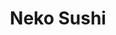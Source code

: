 ---
layout: place
title: "Neko Sushi"
permalink: /oregon/grants-pass/neko-sushi.html
stateAbbr: OR
stateName: Oregon
cityName: Grants Pass
place_id: ChIJYZzGCUJ7xVQR64HH5jnWmr8
photos:
  - name: >-
      places/ChIJYZzGCUJ7xVQR64HH5jnWmr8/photos/AeeoHcKaN80ErOQTUvtC9NXqiqafhD7v1s2SGRVGTkwGeL79g20r6kFYKu6VtUX8vDKMLa0kuPy1YKUciqF4rzoNZOOcWfNodUuYFdzLssfRB2K1hfju8tVMNK6EMPsh_aDMnDGbNKZ1x10tpdLcV0TG0srGHyxOA76u-JYpmPRW7nq3Jm4lc0Zfhhct1fqRq6TRN5kf38f4roxqI6iPRcHMnIGanv7NYPZgvrC0WOZW-I-zW3k4IsVMIWmgtf2qDeTe3ZtcX6BUD4mmOEbpQ2x0xNHJ6lsrKIvOiKqW8M6w6vGLXHRlcRKxVqWdeUrE6M5-E6t28Kb-XCgK77uxuR40awhDNqqcmlV86I7vbbvzQ2_3d6t275GwDjF0YuS4L1ODrvJEDDAQS7cxvR25EzapOYikMNzkp4A_fImFLdXAX-s
    widthPx: 4624
    heightPx: 2604
    authorAttributions:
      - displayName: Amariah Skye
        uri: https://maps.google.com/maps/contrib/100467610537779451772
        photoUri: >-
          https://lh3.googleusercontent.com/a/ACg8ocL1v9ZXBAJspnPvVn-eHawSA74O-0q03qkAWVqmLxkFdG9JeA=s100-p-k-no-mo
    flagContentUri: >-
      https://www.google.com/local/imagery/report/?cb_client=maps_api_places.places_api&image_key=!1e10!2sCIHM0ogKEICAgICRgPjcOg&hl=en-US
    googleMapsUri: >-
      https://www.google.com/maps/place//data=!3m4!1e2!3m2!1sCIHM0ogKEICAgICRgPjcOg!2e10!4m2!3m1!1s0x54c57b4209c69c61:0xbf9ad639e6c781eb
  - name: >-
      places/ChIJYZzGCUJ7xVQR64HH5jnWmr8/photos/AeeoHcJ6cT7yN7r4S2RgVybTi7wH6kiM0TUdmlrFtI2PubNLK8PF_q9mRgEgPQzr5YzFL8-OwL361bHXCR5UT9bY4cxoLyewVvCcVmlH5xaVQMemPhyjqTv8e8fWGsu22CNrHGAXweNiZ2wX3jMeI1SlOmQTxAiVKJDb7NymQr5pIdjXF1T4TzvxqGrH6iExusiV1uBrEahYvx7an5wpKeHGLsjViRuTX28HGCJ9Kqnnt7oB5B4QvgleUKCgLvSImOkufs9XD7lHH36kbvFNlCZBzoG2pWngGX7MJMiwHVJx3lj3E-9VErlSzW76Qx-tUzUrR1s_XROWh5i5ayHi1HjBlrcXogv5gGd8jiwq50jO6aEsOkH4TPWpzL02MFpsg-uCVB956hjmdsPqz3Fpx05HK_ABmV4Mf-K_mz0BLvxDjCNlGKI
    widthPx: 3614
    heightPx: 4800
    authorAttributions:
      - displayName: Carlos Garcia
        uri: https://maps.google.com/maps/contrib/115831500621964076513
        photoUri: >-
          https://lh3.googleusercontent.com/a-/ALV-UjUV0BsqBrsC3wjO-Y-_oB7dPDjEbOfVPcf_uExUhmc0qrLOy3qdHA=s100-p-k-no-mo
    flagContentUri: >-
      https://www.google.com/local/imagery/report/?cb_client=maps_api_places.places_api&image_key=!1e10!2sCIHM0ogKEICAgMCw0cOH9gE&hl=en-US
    googleMapsUri: >-
      https://www.google.com/maps/place//data=!3m4!1e2!3m2!1sCIHM0ogKEICAgMCw0cOH9gE!2e10!4m2!3m1!1s0x54c57b4209c69c61:0xbf9ad639e6c781eb
  - name: >-
      places/ChIJYZzGCUJ7xVQR64HH5jnWmr8/photos/AeeoHcJe7MGPjpPn131t3uRDMPzJikNOSQLV40CrOsvBS7GNKYHRonnSRSoKrd1A2AeOiMmA2BHI0if89JbGB7JgGmdJLrnnwvhDcRpvwOjY4iaCrlQ79F0GNrK4aGYIYcpCrkmYkUsABF_uIeqkqrkUgyWKFt4wYsOrWxU2gf9TSXshnByYmwiSHxURMvTtxurOaSX91Qr5XPL1uYNng2iht9xEL_a5N4-llflmCP6Kgxiskv4RooniM8MLDOfioltuXsTd5CtBSIRQeJqcJc8Xzs7_S6E4zr-4aum89rrNM7T_RQ-re3ebK4vi6XBi-Zt__q5tadvh0Wi694NY0647mcUqEpMSTFn861te8PjjmMrWe-XMaKVcH0UjpoIQHLye9X0B9K3QldEYJ_ID9ToeIruQjQrEtDIwpNt83a5jZXGBpOql
    widthPx: 4000
    heightPx: 3000
    authorAttributions:
      - displayName: Tera X
        uri: https://maps.google.com/maps/contrib/107224696969390329531
        photoUri: >-
          https://lh3.googleusercontent.com/a-/ALV-UjXq06_KF9BQG-bIeyCr59-C7H-B1TX-_F-MrQd9H_JLPKA8QUHIzA=s100-p-k-no-mo
    flagContentUri: >-
      https://www.google.com/local/imagery/report/?cb_client=maps_api_places.places_api&image_key=!1e10!2sCIHM0ogKEICAgIDLs9HT0QE&hl=en-US
    googleMapsUri: >-
      https://www.google.com/maps/place//data=!3m4!1e2!3m2!1sCIHM0ogKEICAgIDLs9HT0QE!2e10!4m2!3m1!1s0x54c57b4209c69c61:0xbf9ad639e6c781eb
  - name: >-
      places/ChIJYZzGCUJ7xVQR64HH5jnWmr8/photos/AeeoHcLDF_4VGHPs3-_pyaCjZu014BerT6xZqOMbEOywYgnmERFESnVUjzYuTp0Jdckpk-NbIkJ8hB9jR6UmzftJNlQ-0pwbxvfpB3Ml359iR04vMUtOXrLlVBeM5iZE7qzvdZt6qDgP7FdG1EmUntCiHh9n9CxgL09_Pg-274a4u7jxf0MYcZAKeoFOnLnNp8EEFqFm36Ec5GP2FQyT4Q6lis2vgPWV0xats-EB-OV_i0dWi_4InyTc1lETu0btTX7ZY2D_UkGrgSgA6G7bB_U1oaW05yoB_1cPLS8tximrF7aXbehf-TtB09cAssAQb2-JIZGg3NVnrnxpyijwjZ9YumAxIAC5u5csNJNuEq1emil2Q1TGkDGyovNzRXnxqSNTDG5SmWkhyvEmi82yrMKl5P1CLzXHQjiwGEZXhtt7eEaDWjtl
    widthPx: 3000
    heightPx: 4000
    authorAttributions:
      - displayName: Yael Watson
        uri: https://maps.google.com/maps/contrib/115286136410830287655
        photoUri: >-
          https://lh3.googleusercontent.com/a-/ALV-UjU1UhMhMPJoJvyl8ZQ2k9PVaDIAWy5EX0YsV0YRFIDSrs5xmHBuog=s100-p-k-no-mo
    flagContentUri: >-
      https://www.google.com/local/imagery/report/?cb_client=maps_api_places.places_api&image_key=!1e10!2sCIHM0ogKEICAgICHv7fj0gE&hl=en-US
    googleMapsUri: >-
      https://www.google.com/maps/place//data=!3m4!1e2!3m2!1sCIHM0ogKEICAgICHv7fj0gE!2e10!4m2!3m1!1s0x54c57b4209c69c61:0xbf9ad639e6c781eb
  - name: >-
      places/ChIJYZzGCUJ7xVQR64HH5jnWmr8/photos/AeeoHcKM7-uPfPgXSaJPfQ8el7ZR3LCo_WnoW8Z18RUh0JrUXN5gDA2l-BL-oKXlpBLeZkCMKf69DHUzvbF-TZO-cJGJrUg9KQyEaaaM0tESyI4xUUczafWZb5oRzVPqLSmSaiUijPexoLNcuzc85__wqT5fPNh_NMuHm8_wEPwwfXE7vvH7CJvZtJOtddP-5sopDd2gzaE0I3lpBjQ-WVv6uf7DkERc47GG80MfTHaIO0LtLheIbaj_6t1KXdoeeQ__T_j4TqbfoJqKeXpBHMLuJqF9kJ0tzPZ9fyWN3XKkAQMIyylJakahOqG_VBuH8WbLs9s7qLfrrLSeyGJ9kjbqYUxOBOZPf2trMrOp1zd0r_ucZxwWojzI-5nRwSDkNyVb5184g68xUcp1OfwtAziawpSaqq-6p0ctMpZ9KQ1OwCRlb-U
    widthPx: 2992
    heightPx: 2992
    authorAttributions:
      - displayName: Melisa Lovely
        uri: https://maps.google.com/maps/contrib/118067878729930983666
        photoUri: >-
          https://lh3.googleusercontent.com/a-/ALV-UjXrP9_Aid-5x8_pGpdZ86FRtXNKVpjYeqD7-Za2YvMNqjLzprwFVA=s100-p-k-no-mo
    flagContentUri: >-
      https://www.google.com/local/imagery/report/?cb_client=maps_api_places.places_api&image_key=!1e10!2sCIHM0ogKEICAgICNwpTTkQE&hl=en-US
    googleMapsUri: >-
      https://www.google.com/maps/place//data=!3m4!1e2!3m2!1sCIHM0ogKEICAgICNwpTTkQE!2e10!4m2!3m1!1s0x54c57b4209c69c61:0xbf9ad639e6c781eb
  - name: >-
      places/ChIJYZzGCUJ7xVQR64HH5jnWmr8/photos/AeeoHcIHgegBBA8NsbrwBSvrVWrMten7qa1y-145K2dzh1-7qZPnUbdoD-zbWvQfufitdp0ILHnfImrNNXNE6CWZXkRv8lqbw1-ZtvnL5VuLxTHBT4oLw8gwqFvsmsuHqLsqPowZTsF7OUv93oGZo2nQgizjAh6T32uKhmd4EknicWwOhVuXoC_xFbCMm2sS30QKgIaD9s3EOUgcKVj6DNNUbEv0N3YHRsEaNRYOMH8eAb5lf6UVYU9HuLiphmJqMLGHD7qgVdr4NJ8jmDrz3ghi_7gxcfAwxOAyfGdtcHrqUIhKDB3BdCyPMI74u9Y3ouok3k7oJ0RZB7w3JFwVKWLji3RXQNS91WYgnsItUKAc1YIX9yRP7ht9J8DseIIevK_WiyCd4ywFXj7eMKkJADMJPT5_b7QFSfHMZE4n620cFJ0
    widthPx: 3024
    heightPx: 4032
    authorAttributions:
      - displayName: Aneeda Media
        uri: https://maps.google.com/maps/contrib/100228301413377990698
        photoUri: >-
          https://lh3.googleusercontent.com/a/ACg8ocL7nJN_aDqyNbr845QoFce62-t7PokjC6E6T9no_XZTjqNaKQ=s100-p-k-no-mo
    flagContentUri: >-
      https://www.google.com/local/imagery/report/?cb_client=maps_api_places.places_api&image_key=!1e10!2sCIHM0ogKEICAgID3gZ61Aw&hl=en-US
    googleMapsUri: >-
      https://www.google.com/maps/place//data=!3m4!1e2!3m2!1sCIHM0ogKEICAgID3gZ61Aw!2e10!4m2!3m1!1s0x54c57b4209c69c61:0xbf9ad639e6c781eb
  - name: >-
      places/ChIJYZzGCUJ7xVQR64HH5jnWmr8/photos/AeeoHcIjZg2-Baben3ke6zdBU3NHYkyQ56kz7ejA7G7PM1g6gQZuYrzKfgOwysjS5XOOcdD3-1-9brx02qaSIDZyqOnw8KhAP46YwEj6qtvlDCMTyuHJ4As9PjjO3PoQt_33AzyNTCDJY_pYwtu89MTzNYJGrVJsCgN0vzw3NZxVZC1UBsIvrPRDuVigv9EKS23u-klkQWyZlWz_wIsV58KGoyhGRlBIzafPqxKejWYAI4_tX4hXgdhIxzMJ_-aqb9muXlgPqMfJqLOPKfjhxUGLA42H4Z6x71urHUQnZmRxx_n7gaiIe2QgVA4TicaojQ3ksBhaGsNUOfBg9SNWH_lIsxVemhq9cyktrCVOONDtdrNuR42JHlNdst9mO4Giq4_Pcu5xWDHFhYu9QvRWYBOsRNHgj7JNJy3P798-_9EU6pDupno
    widthPx: 4032
    heightPx: 3024
    authorAttributions:
      - displayName: Christina
        uri: https://maps.google.com/maps/contrib/105440945958640382840
        photoUri: >-
          https://lh3.googleusercontent.com/a/ACg8ocKNZKAE60bWKCfx8764KF_8Zg-lQ0-KHJU9jop3DIUCCjR2vg=s100-p-k-no-mo
    flagContentUri: >-
      https://www.google.com/local/imagery/report/?cb_client=maps_api_places.places_api&image_key=!1e10!2sCIHM0ogKEICAgICdkM3BvwE&hl=en-US
    googleMapsUri: >-
      https://www.google.com/maps/place//data=!3m4!1e2!3m2!1sCIHM0ogKEICAgICdkM3BvwE!2e10!4m2!3m1!1s0x54c57b4209c69c61:0xbf9ad639e6c781eb
  - name: >-
      places/ChIJYZzGCUJ7xVQR64HH5jnWmr8/photos/AeeoHcKbQMU05QAeKymmGySR8xdJPg5U_cfIu0J1Bli360lUl1UdhP_P--pC5LeoaqxBGizDH3cgNLc8TpbhKF4wLliGQFn1COhf7d61sXc_xUq_eBTe5ORzRjuyugZHG06zVLcF8PA0KfY431U9aW8n2OakbIYwapdGhGDvxdyzHMdwcsTKxTmn9uqYKaEkKhO1HufPKgvJGcTYa1kl6_hrVMumZVuh38MdgqOgifxIHZBTsEWFjDkyUVW0wAnVau0lDMu2hoE-T_tz62uyghgj9u7didsO0ZaDRd-8DebSKS8fzAaJVExJCFAmKtPIP8uRJryKpL_UgLi74GP76_9Lk8n_wDsnb7CpP4so8OTsSHAdM99ptoYGOJg7zInEL2aH1WT8N6A64fAW4Pl11XAJFrSI2LWzjz6DFGX_jCgtiQfopkA
    widthPx: 4624
    heightPx: 2604
    authorAttributions:
      - displayName: Amariah Skye
        uri: https://maps.google.com/maps/contrib/100467610537779451772
        photoUri: >-
          https://lh3.googleusercontent.com/a/ACg8ocL1v9ZXBAJspnPvVn-eHawSA74O-0q03qkAWVqmLxkFdG9JeA=s100-p-k-no-mo
    flagContentUri: >-
      https://www.google.com/local/imagery/report/?cb_client=maps_api_places.places_api&image_key=!1e10!2sCIHM0ogKEICAgICRgPjc2gE&hl=en-US
    googleMapsUri: >-
      https://www.google.com/maps/place//data=!3m4!1e2!3m2!1sCIHM0ogKEICAgICRgPjc2gE!2e10!4m2!3m1!1s0x54c57b4209c69c61:0xbf9ad639e6c781eb
  - name: >-
      places/ChIJYZzGCUJ7xVQR64HH5jnWmr8/photos/AeeoHcJqnMhY8qbWdNXSv19qlQokbPfPtSXMce1CnSr-5Fp5xxCU-KMoGuFfnD-IhuDcJx86U4o2Gv3BXe-ddPvro51uOShCn1_d0UizC39IQTbzQo4pr8CVMr5QZdcq5swmMnOFr63wHjdsYo0S5FnkZL3RTilvbXb4b8RMtn06ebgTOeEYwE5E-Icdr6iR-Osmr_l8sFoU4SojrANeYBG844at-tHsvSNoskyj20p_GUxr_0HJqUOD1CcNbdDol5q2Tfs3NkUzmbz6J_mAuh0MCEHI9eyrX2MrAawLDykRtATVZ_XifZHIOEjlzvq49RmnGso42zyPB3mE23U9T2LQXr85NMTMMAdqY51dXHfYIWFi4em7EEk-H0Jw5cM0cMcf9lz7L-5kI8HvVhSD4DVBTZj4iZWLXDacJpa_xcqiuSk
    widthPx: 4032
    heightPx: 3024
    authorAttributions:
      - displayName: Cassidey Williams
        uri: https://maps.google.com/maps/contrib/113489508090373932364
        photoUri: >-
          https://lh3.googleusercontent.com/a-/ALV-UjU8wYVMyxUKFlValq3PsTSpH32t9HNCLqnhoRd3J6EeJfLdXVqO=s100-p-k-no-mo
    flagContentUri: >-
      https://www.google.com/local/imagery/report/?cb_client=maps_api_places.places_api&image_key=!1e10!2sCIHM0ogKEICAgIDBsv2ADw&hl=en-US
    googleMapsUri: >-
      https://www.google.com/maps/place//data=!3m4!1e2!3m2!1sCIHM0ogKEICAgIDBsv2ADw!2e10!4m2!3m1!1s0x54c57b4209c69c61:0xbf9ad639e6c781eb
  - name: >-
      places/ChIJYZzGCUJ7xVQR64HH5jnWmr8/photos/AeeoHcIxf-2lAflF1T2Xu8thrmJO363kl3rkdnZ6JDPL4fcNvwlKjmQMCrpvp0k0ssemfg8Hccw-Y4ZtY78SDYteGTzqqmoz_bDvGmydOP7_UvGsq-z4atNKOWrRiCbLRaGHTvG1Q6aiRysmdnfHTBudc_JVANerGhXt-hoQygiNSslVxj82kWEjLSdS2BSZq1zNSGiMYz1AW6JuDyXRUzRdXj0n35ApVM033oqKhtOYFMKw5w6Z90ssHctjMDGL7TJ1ZFJWwHJ0NaxS_Y97iKl1UyLKwuGF-Fu0jXbY_SZ1Ii0L0NCgFfx5Xsnk-DtEzdpm9PnbcEhA0y-867sKCCV2o7gGX1vbC-9ZZ5yabsMr8lEuB8_jle-dW6sa6PJoHsxcNllFkBncoU20Ko7qN0EIk9LyNXx7nhX4M14ynSOhxUVAAQ
    widthPx: 3000
    heightPx: 4000
    authorAttributions:
      - displayName: Jonathan Higgs
        uri: https://maps.google.com/maps/contrib/118445898164911154430
        photoUri: >-
          https://lh3.googleusercontent.com/a-/ALV-UjUGzWX93kkVgSrA9bivYoE0V_zczFMETHE61uZLSmEaq1Wr05sb=s100-p-k-no-mo
    flagContentUri: >-
      https://www.google.com/local/imagery/report/?cb_client=maps_api_places.places_api&image_key=!1e10!2sCIHM0ogKEICAgIC11Ziqfg&hl=en-US
    googleMapsUri: >-
      https://www.google.com/maps/place//data=!3m4!1e2!3m2!1sCIHM0ogKEICAgIC11Ziqfg!2e10!4m2!3m1!1s0x54c57b4209c69c61:0xbf9ad639e6c781eb
address: 941 SE 7th St, Grants Pass, OR 97526, USA
street: 941 SE 7th St
city: Grants Pass
state: OR
zip: '97526'
country: USA
neighborhood: null
latitude: '42.432008'
longitude: '-123.329402'
accessibility_options:
  wheelchairAccessibleParking: true
  wheelchairAccessibleEntrance: true
  wheelchairAccessibleRestroom: true
  wheelchairAccessibleSeating: true
business_status: OPERATIONAL
name: Neko Sushi
google_maps_links:
  directionsUri: >-
    https://www.google.com/maps/dir//''/data=!4m7!4m6!1m1!4e2!1m2!1m1!1s0x54c57b4209c69c61:0xbf9ad639e6c781eb!3e0
  placeUri: https://maps.google.com/?cid=13806583151830991339
  writeAReviewUri: >-
    https://www.google.com/maps/place//data=!4m3!3m2!1s0x54c57b4209c69c61:0xbf9ad639e6c781eb!12e1
  reviewsUri: >-
    https://www.google.com/maps/place//data=!4m4!3m3!1s0x54c57b4209c69c61:0xbf9ad639e6c781eb!9m1!1b1
  photosUri: >-
    https://www.google.com/maps/place//data=!4m3!3m2!1s0x54c57b4209c69c61:0xbf9ad639e6c781eb!10e5
primary_type: Sushi Restaurant
opening_hours:
  regular: null
  current: null
secondary_opening_hours:
  regular:
    weekdayDescriptions: null
    type: null
  current:
    weekdayDescriptions: null
    type: null
phone: null
price_level: null
price_range: null
rating: null
rating_count: 0
website: null
description: null
reviews: null
parking_options: null
payment_options: null
allow_dogs: null
curbside_pickup: null
delivery: null
dine_in: null
good_for_children: null
good_for_groups: null
good_for_sports: null
live_music: null
menu_for_children: null
outdoor_seating: null
reservable: null
restroom: null
serves_beer: null
serves_breakfast: null
serves_brunch: null
serves_cocktails: null
serves_coffee: null
serves_dinner: null
serves_dessert: null
serves_lunch: null
serves_vegetarian_food: null
serves_wine: null
takeout: null

---